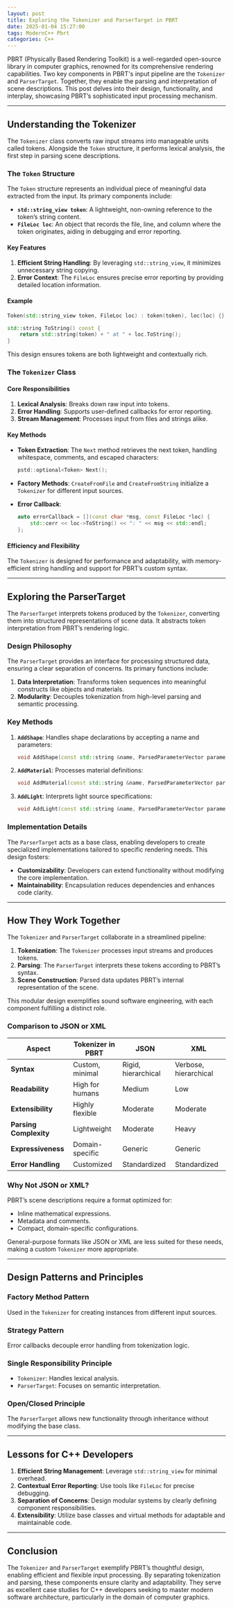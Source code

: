 ```yaml
---
layout: post
title: Exploring the Tokenizer and ParserTarget in PBRT
date: 2025-01-04 15:27:00
tags: ModernC++ Pbrt
categories: C++
---
```


PBRT (Physically Based Rendering Toolkit) is a well-regarded open-source library in computer graphics, renowned for its comprehensive rendering capabilities. Two key components in PBRT's input pipeline are the `Tokenizer` and `ParserTarget`. Together, they enable the parsing and interpretation of scene descriptions. This post delves into their design, functionality, and interplay, showcasing PBRT’s sophisticated input processing mechanism.

---

## **Understanding the Tokenizer**

The `Tokenizer` class converts raw input streams into manageable units called tokens. Alongside the `Token` structure, it performs lexical analysis, the first step in parsing scene descriptions.

### **The `Token` Structure**

The `Token` structure represents an individual piece of meaningful data extracted from the input. Its primary components include:

- **`std::string_view token`**: A lightweight, non-owning reference to the token’s string content.
- **`FileLoc loc`**: An object that records the file, line, and column where the token originates, aiding in debugging and error reporting.

#### **Key Features**

1. **Efficient String Handling**: By leveraging `std::string_view`, it minimizes unnecessary string copying.
2. **Error Context**: The `FileLoc` ensures precise error reporting by providing detailed location information.

#### **Example**

```cpp
Token(std::string_view token, FileLoc loc) : token(token), loc(loc) {}

std::string ToString() const {
    return std::string(token) + " at " + loc.ToString();
}
```

This design ensures tokens are both lightweight and contextually rich.

### **The `Tokenizer` Class**

#### **Core Responsibilities**

1. **Lexical Analysis**: Breaks down raw input into tokens.
2. **Error Handling**: Supports user-defined callbacks for error reporting.
3. **Stream Management**: Processes input from files and strings alike.

#### **Key Methods**

- **Token Extraction**: The `Next` method retrieves the next token, handling whitespace, comments, and escaped characters:

  ```cpp
  pstd::optional<Token> Next();
  ```

- **Factory Methods**: `CreateFromFile` and `CreateFromString` initialize a `Tokenizer` for different input sources.

- **Error Callback**:

  ```cpp
  auto errorCallback = [](const char *msg, const FileLoc *loc) {
      std::cerr << loc->ToString() << ": " << msg << std::endl;
  };
  ```

#### **Efficiency and Flexibility**

The `Tokenizer` is designed for performance and adaptability, with memory-efficient string handling and support for PBRT’s custom syntax.

---

## **Exploring the ParserTarget**

The `ParserTarget` interprets tokens produced by the `Tokenizer`, converting them into structured representations of scene data. It abstracts token interpretation from PBRT’s rendering logic.

### **Design Philosophy**

The `ParserTarget` provides an interface for processing structured data, ensuring a clear separation of concerns. Its primary functions include:

1. **Data Interpretation**: Transforms token sequences into meaningful constructs like objects and materials.
2. **Modularity**: Decouples tokenization from high-level parsing and semantic processing.

### **Key Methods**

1. **`AddShape`**:
   Handles shape declarations by accepting a name and parameters:

   ```cpp
   void AddShape(const std::string &name, ParsedParameterVector parameters);
   ```

2. **`AddMaterial`**:
   Processes material definitions:

   ```cpp
   void AddMaterial(const std::string &name, ParsedParameterVector parameters);
   ```

3. **`AddLight`**:
   Interprets light source specifications:

   ```cpp
   void AddLight(const std::string &name, ParsedParameterVector parameters);
   ```

### **Implementation Details**

The `ParserTarget` acts as a base class, enabling developers to create specialized implementations tailored to specific rendering needs. This design fosters:

- **Customizability**: Developers can extend functionality without modifying the core implementation.
- **Maintainability**: Encapsulation reduces dependencies and enhances code clarity.

---

## **How They Work Together**

The `Tokenizer` and `ParserTarget` collaborate in a streamlined pipeline:

1. **Tokenization**: The `Tokenizer` processes input streams and produces tokens.
2. **Parsing**: The `ParserTarget` interprets these tokens according to PBRT’s syntax.
3. **Scene Construction**: Parsed data updates PBRT’s internal representation of the scene.

This modular design exemplifies sound software engineering, with each component fulfilling a distinct role.

### **Comparison to JSON or XML**

| Aspect                 | Tokenizer in PBRT | JSON                | XML                   |
| ---------------------- | ----------------- | ------------------- | --------------------- |
| **Syntax**             | Custom, minimal   | Rigid, hierarchical | Verbose, hierarchical |
| **Readability**        | High for humans   | Medium              | Low                   |
| **Extensibility**      | Highly flexible   | Moderate            | Moderate              |
| **Parsing Complexity** | Lightweight       | Moderate            | Heavy                 |
| **Expressiveness**     | Domain-specific   | Generic             | Generic               |
| **Error Handling**     | Customized        | Standardized        | Standardized          |

### **Why Not JSON or XML?**

PBRT’s scene descriptions require a format optimized for:

- Inline mathematical expressions.
- Metadata and comments.
- Compact, domain-specific configurations.

General-purpose formats like JSON or XML are less suited for these needs, making a custom `Tokenizer` more appropriate.

---

## **Design Patterns and Principles**

### **Factory Method Pattern**

Used in the `Tokenizer` for creating instances from different input sources.

### **Strategy Pattern**

Error callbacks decouple error handling from tokenization logic.

### **Single Responsibility Principle**

- `Tokenizer`: Handles lexical analysis.
- `ParserTarget`: Focuses on semantic interpretation.

### **Open/Closed Principle**

The `ParserTarget` allows new functionality through inheritance without modifying the base class.

---

## **Lessons for C++ Developers**

1. **Efficient String Management**: Leverage `std::string_view` for minimal overhead.
2. **Contextual Error Reporting**: Use tools like `FileLoc` for precise debugging.
3. **Separation of Concerns**: Design modular systems by clearly defining component responsibilities.
4. **Extensibility**: Utilize base classes and virtual methods for adaptable and maintainable code.

---

## **Conclusion**

The `Tokenizer` and `ParserTarget` exemplify PBRT’s thoughtful design, enabling efficient and flexible input processing. By separating tokenization and parsing, these components ensure clarity and adaptability. They serve as excellent case studies for C++ developers seeking to master modern software architecture, particularly in the domain of computer graphics.
